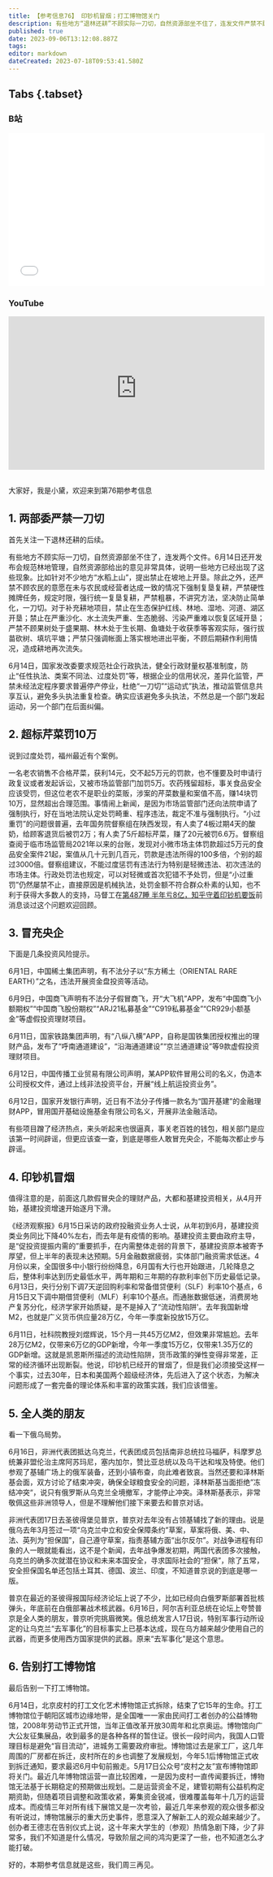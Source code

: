 ```yaml
---
title: 【参考信息76】 印钞机冒烟；打工博物馆关门
description: 有些地方“退林还耕”不顾实际一刀切，自然资源部坐不住了，连发文件严禁不顾农民意愿强制复垦复耕；严禁不顾果树处于盛果期、林木处于生长期、鱼塘处于收获季等客观实际，强行拔苗砍树、填坑平塘。部门之间应该加强协调，而不是一个部门发起运动，另一个部门纠偏。去年28万亿M2带来6万亿的GDP新增，今年一季度15万亿仅带来1.35万亿GDP新增，印钞机已经开得冒烟了，经济学家在讨论是不是进入流动性陷阱。16日，阿尔及利亚总统夸赞普京是全人类的朋友。
published: true
date: 2023-09-06T13:12:08.887Z
tags: 
editor: markdown
dateCreated: 2023-07-18T09:53:41.580Z
---
```


## Tabs {.tabset}
### B站
<div style="position: relative; padding: 30% 45%;">
<iframe style="position: absolute; width: 100%; height: 100%; left: 0; top: 0;" src="//player.bilibili.com/player.html?&bvid=BV16j411D7LH&page=1&as_wide=1&high_quality=1&danmaku=1&autoplay=0" scrolling="no" border="0" frameborder="no" framespacing="0" allowfullscreen="true"></iframe>
</div>

### YouTube
<div style="position: relative; padding: 30% 45%;">
<iframe style="position: absolute; top: 0; left: 0; width: 100%; height: 100%;" src="https://www.youtube-nocookie.com/embed/YouTubeVID" title="YouTube video player" frameborder="0" allow="accelerometer; autoplay; clipboard-write; encrypted-media; gyroscope; picture-in-picture" allowfullscreen></iframe>
</div>

## 

大家好，我是小黛，欢迎来到第76期参考信息

## 1. 两部委严禁一刀切

首先关注一下退林还耕的后续。

有些地方不顾实际一刀切，自然资源部坐不住了，连发两个文件。6月14日还开发布会规范林地管理，自然资源部给出的意见非常具体，说明一些地方已经出现了这些现象。比如针对不少地方“水稻上山”，提出禁止在坡地上开垦。除此之外，还严禁不顾农民的意愿在未与农民或经营者达成一致的情况下强制复垦复耕，严禁硬性摊牌任务，规定时限，强行统一复垦复耕，严禁粗暴，不讲究方法，坚决防止简单化，一刀切。对于补充耕地项目，禁止在生态保护红线、林地、湿地、河道、湖区开垦；禁止在严重沙化、水土流失严重、生态脆弱、污染严重难以恢复区域开垦；严禁不顾果树处于盛果期、林木处于生长期、鱼塘处于收获季等客观实际，强行拔苗砍树、填坑平塘；严禁只强调帐面上落实根地进出平衡，不顾后期耕作利用情况，造成耕地再次流失。

6月14日，国家发改委要求规范社企行政执法，健全行政财量权基准制度，防止“任性执法、类案不同法、过度处罚”等，根据企业的信用状况，差异化监管，严禁未经法定程序要求普遍停产停业，杜绝“一刀切”“运动式”执法，推动监管信息共享互认，避免多头执法重复检查。确实应该避免多头执法，不然总是一个部门发起运动，另一个部门在后面纠偏。

## 2. 超标芹菜罚10万

说到过度处罚，福州最近有个案例。

一名老农销售不合格芹菜，获利14元，交不起5万元的罚款，也不懂要及时申请行政复议或者发起诉讼，又被市场监管部门加罚5万。农药残留超标，事关食品安全应该受罚，但这位老农不是职业的菜贩，涉案的芹菜数量和案值不高，赚14块罚10万，显然超出合理范围。事情闹上新闻，是因为市场监管部门还向法院申请了强制执行，好在当地法院认定处罚畸重、程序违法，裁定不准与强制执行。“小过重罚”的问题很普遍，去年国务院督察组在陕西发现，有人卖了4板过期4天的酸奶，给顾客退货后被罚2万；有人卖了5斤超标芹菜，赚了20元被罚6.6万。督察组查阅于临市场监管局2021年以来的台账，发现对小微市场主体罚款超过5万元的食品安全案件21起，案值从几十元到几百元，罚款是违法所得的100多倍，个别的超过3000倍。督察组建议，不能过度惩罚有违法行为特别是轻微违法、初次违法的市场主体。行政处罚法也规定，可以对轻微或首次犯错不予处罚，但是“小过重罚”仍然屡禁不止，直接原因是机械执法，处罚金额不符合群众朴素的认知，也不利于获得大多数人的支持，马督工在[第487睡 半年亏8亿，知乎守着印钞机要饭](https://archive.bedtime.news/zh/main/401-500/487)前消息谈过这个问题欢迎回顾。

## 3. 冒充央企

下面是几条投资风险提示。

6月1日，中国稀土集团声明，有不法分子以“东方稀土（ORIENTAL RARE EARTH）”之名，违法开展资金盘投资等活动。

6月9日，中国商飞声明有不法分子假冒商飞，开“大飞机”APP，发布“中国商飞小额期权”“中国商飞股份期权”“ARJ21私募基金”“C919私募基金”“CR929小额基金”等虚假投资理财项目。

6月11日，国家铁路集团声明，有“八纵八横”APP，自称是国铁集团授权推出的理财产品，发布了“呼南通道建设”，“沿海通道建设”“京兰通道建设”等9款虚假投资理财项目。

6月12日，中国传播工业贸易有限公司声明，某APP软件冒用公司的名义，伪造本公司授权文件，通过上线非法投资平台，开展“线上航运投资业务”。

6月12日，国家开发银行声明，近日有不法分子传播一款名为“国开基建”的金融理财APP，冒用国开基础设施基金有限公司名义，开展非法金融活动。

有些项目蹭了经济热点，来头听起来也很逼真，事关老百姓的钱包，相关部门是应该第一时间辟谣，但更应该查一查，到底是哪些人敢冒充央企，不能每次都止步与辟谣。

## 4. 印钞机冒烟

值得注意的是，前面这几款假冒央企的理财产品，大都和基建投资相关，从4月开始，基建投资增速开始逐月下滑。

《经济观察报》6月15日采访的政府投融资业务人士说，从年初到6月，基建投资类业务同比下降40%左右，而去年是有疫情的影响。基建投资主要由政府主导，是“促投资提振内需的”重要抓手，在内需整体走弱的背景下，基建投资原本被寄予厚望，但上半年的表现未达预期。5月金融数据疲弱，实体部门融资需求低迷。4月份以来，全国很多中小银行纷纷降息，6月国有大行也开始跟进，几轮降息之后，整体利率达到历史最低水平，两年期和三年期的存款利率创下历史最低记录。6月13日，央行分别下调7天逆回购利率和常备借贷便利（SLF）利率10个基点，6月15日又下调中期借贷便利（MLF）利率10个基点。而通胀数据低迷，消费房地产复苏分化，经济学家开始质疑，是不是掉入了“流动性陷阱'。去年我国新增M2，也就是广义货币供应量28万亿，今年一季度新投放15万亿。

6月11日，社科院教授刘煜辉说，15个月一共45万亿M2，但效果非常尴尬。去年28万亿M2，仅带来6万亿的GDP新增，今年一季度15万亿，仅带来1.35万亿的GDP新增。这就是凯恩斯所描述的流动性陷阱，货币政策的弹性变得非常差，正常的经济循环出现断裂。他说，印钞机已经开的冒烟了，但是我们必须接受这样一个事实，过去30年，日本和美国两个超级经济体，先后进入了这个状态，为解决问题形成了一套完备的理论体系和丰富的政策实践，我们应该借鉴。

## 5. 全人类的朋友

看一下俄乌局势。

6月16日，非洲代表团抵达乌克兰，代表团成员包括南非总统拉马福萨，科摩罗总统兼非盟伦治主席阿苏玛尼，塞内加尔，赞比亚总统以及乌干达和埃及特使。他们参观了基辅广场上的俄军装备，还到小镇布查，向此难者致哀。当然还要和泽林斯基会面，双方讨论了结束冲突，确保全球粮食安全的问题，泽林斯基当面拒绝”冻结冲突“，说只有俄罗斯从乌克兰全境撤军，才能停止冲突。泽林斯基表示，非常敬佩这些非洲领导人，但是不理解他们接下来要去和普京对话。

非洲代表团17日去圣彼得堡见普京，普京对去年没有占领基辅找了新的理由。说是俄乌去年3月签过一项“乌克兰中立和安全保障条约”草案，草案将俄、美、中、法、英列为“担保国”，自己遵守草案，指责基辅方面“出尔反尔”。对战争进程有印象的人一眼就能看出，这不是个新闻，去年战争爆发初期，两国代表团多次接触，乌克兰的确多次就潜在协议和未来本国安全，寻求国际社会的“担保”，除了五常，安全担保国名单还包括土耳其、德国、波兰、印度，不知道普京说的到底是哪一版。

普京在最近的圣彼得报国际经济论坛上说了不少，比如已经向白俄罗斯部署首批核弹头，年底前在白俄部署战术核武器。6月16日，阿尔吉利亚总统在论坛上夸赞普京是全人类的朋友，普京听完挑眉微笑。俄总统发言人17日说，特别军事行动所设定的让乌克兰“去军事化”的目标事实上已基本达成，现在乌方越来越少使用自己的武器，而更多使用西方国家提供的武器。原来“去军事化”是这个意思。

## 6. 告别打工博物馆

最后告别一下打工博物馆。

6月14日，北京皮村的打工文化艺术博物馆正式拆除，结束了它15年的生命。打工博物馆位于朝阳区城市边缘地带，是全国唯一一家由民间打工者创办的公益博物馆，2008年劳动节正式开馆，当年正值改革开放30周年和北京奥运。博物馆向广大公友征集展品，收到最多的是各种各样的暂住证。很长一段时间内，我国人口管理目标是避免“盲目流动”，进城务工需要政府审批。博物馆过去是家工厂，这几年周围的厂房都在拆迁，皮村所在的乡也调整了发展规划，今年5.1后博物馆正式收到拆迁通知，要求最迟6月中旬前搬走。5月17日公众号“皮村之友”宣布博物馆即将关门。最近几年博物馆运营一直比较困难，一是因为皮村一直传闻要拆迁，博物馆无法基于长期稳定的预期做出规划。二是运营资金不足，建管初期有公益机构定期资助，但随着项目调整和政策收紧，筹集资金锐减，很难覆盖每年十几万的运营成本。而疫情三年对所有线下展馆又是一次考验，最近几年来参观的观众很多都没有听说过，博物馆展示的重大历史事件，愿意深入了解新工人的观众越来越少了。创办者王德志在告别仪式上说，这十年来大学生的（参观）热情急剧下降，少了非常多，我们不知道是什么情况，导致阶层之间的鸿沟更深了一些，也不知道怎么才能打破。

好的，本期参考信息就是这些，我们周三再见。


